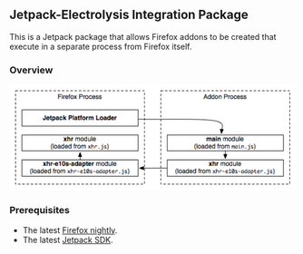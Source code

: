 ## Jetpack-Electrolysis Integration Package ##

This is a Jetpack package that allows Firefox addons to be created
that execute in a separate process from Firefox itself.

### Overview ###

![Multi-Process Architecture](http://github.com/toolness/jetpack-e10s/raw/master/diagrams/xhr.png)

### Prerequisites ###

  * The latest [Firefox nightly][].
  * The latest [Jetpack SDK][].

  [Firefox nightly]: http://ftp.mozilla.org/pub/mozilla.org/firefox/nightly/latest-trunk/
  [Jetpack SDK]: http://github.com/mozillalabs/jetpack-sdk
